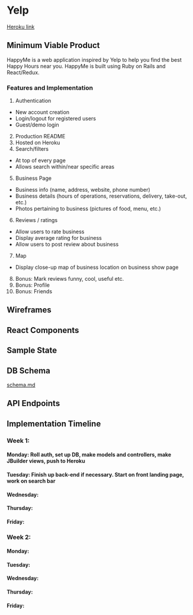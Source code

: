 # Yelp
[Heroku link](www.fakelinkhere.com)

## Minimum Viable Product

HappyMe is a web application inspired by Yelp to help you find the best Happy Hours near you. HappyMe is built using Ruby on Rails and React/Redux.

### Features and Implementation
1. Authentication
  * New account creation
  * Login/logout for registered users
  * Guest/demo login
2. Production README
3. Hosted on Heroku
4. Search/filters
  * At top of every page
  * Allows search within/near specific areas
5. Business Page
  * Business info (name, address, website, phone number)
  * Business details (hours of operations, reservations, delivery, take-out, etc.)
  * Photos pertaining to business (pictures of food, menu, etc.)
6. Reviews / ratings
  * Allow users to rate business
  * Display average rating for business
  * Allow users to post review about business
7. Map
  * Display close-up map of business location on business show page
8. Bonus: Mark reviews funny, cool, useful etc.
9. Bonus: Profile
10. Bonus: Friends

## Wireframes

## React Components

## Sample State

## DB Schema

[schema.md](schema.md)

## API Endpoints

## Implementation Timeline
### Week 1:
#### Monday: Roll auth, set up DB, make models and controllers, make JBuilder views, push to Heroku
#### Tuesday: Finish up back-end if necessary. Start on front landing page, work on search bar
#### Wednesday:
#### Thursday:
#### Friday:

### Week 2:
#### Monday:
#### Tuesday:
#### Wednesday:
#### Thursday:
#### Friday:
